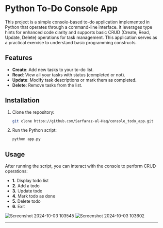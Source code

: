 # Python To-Do Console App


This project is a simple console-based to-do application implemented in Python that operates through a command-line interface. It leverages type hints for enhanced code clarity and supports basic CRUD (Create, Read, Update, Delete) operations for task management. This application serves as a practical exercise to understand basic programming constructs.
## Features

- **Create**: Add new tasks to your to-do list.
- **Read**: View all your tasks with status (completed or not).
- **Update**: Modify task descriptions or mark them as completed.
- **Delete**: Remove tasks from the list.

## Installation

1. Clone the repository:

   ```bash
   git clone https://github.com/Sarfaraz-ul-Haq/console_todo_app.git
   ```

2. Run the Python script:

   ```bash
   python app.py
   ```

## Usage

After running the script, you can interact with the console to perform CRUD operations:

- **1.** Display todo list
- **2.** Add a todo
- **3.** Update todo
- **4.** Mark todo as done
- **5.** Delete todo
- **6.** Exit

![Screenshot 2024-10-03 103545](https://github.com/user-attachments/assets/015dbc9a-cc04-4ed4-9c85-2265439640e1)
![Screenshot 2024-10-03 103602](https://github.com/user-attachments/assets/19de02a0-1ccf-4983-927c-59e29323f2c8)

---

